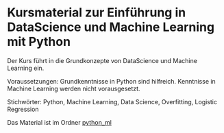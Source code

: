 # Kursmaterial zur Einführung in DataScience und Machine Learning mit Python

Der Kurs führt in die Grundkonzepte von DataScience und Machine Learning ein.

Voraussetzungen: Grundkenntnisse in Python sind hilfreich. Kenntnisse in Machine Learning werden nicht vorausgesetzt.

Stichwörter: Python, Machine Learning, Data Science, Overfitting, Logistic Regression

Das Material ist im Ordner [python_ml](python_ml)
